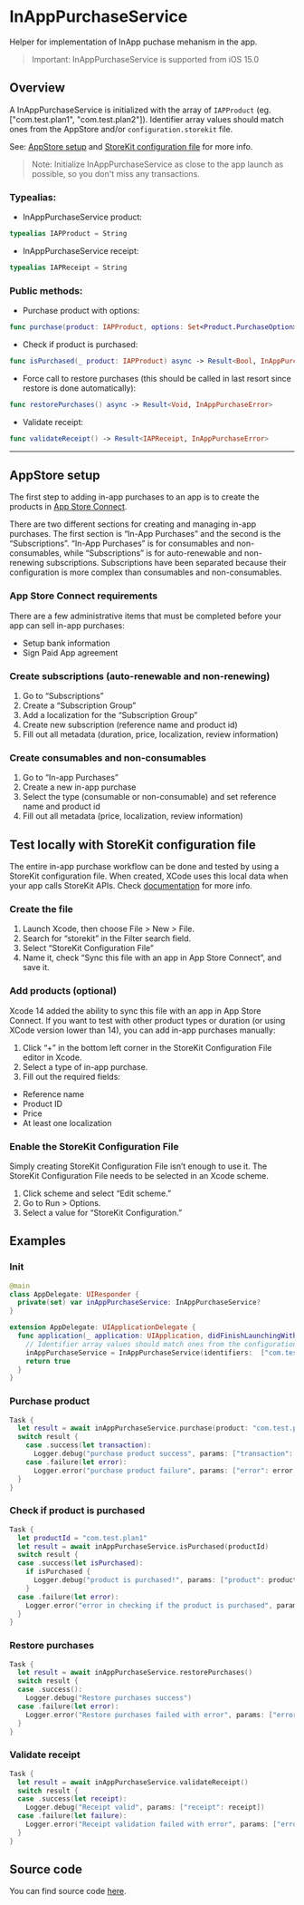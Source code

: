 # InAppPurchaseService

Helper for implementation of InApp puchase mehanism in the app.
> Important: InAppPurchaseService is supported from iOS 15.0

## Overview  

A InAppPurchaseService is initialized with the array of ``IAPProduct`` (eg. ["com.test.plan1", "com.test.plan2"]). Identifier array values should match ones from the AppStore and/or ``configuration.storekit`` file. 

See: [AppStore setup](#appstore-setup) and [StoreKit configuration file](#test-locally-with-storekit-configuration-file) for more info.

> Note: Initialize InAppPurchaseService as close to the app launch as possible, so you don't miss any transactions.

### Typealias:
- InAppPurchaseService product:
``` swift
typealias IAPProduct = String
```
- InAppPurchaseService receipt:
``` swift
typealias IAPReceipt = String
```
### Public methods:
- Purchase product with options:
``` swift
func purchase(product: IAPProduct, options: Set<Product.PurchaseOption> = []) async -> Result<Transaction, InAppPurchaseError>
```
- Check if product is purchased:
``` swift
func isPurchased(_ product: IAPProduct) async -> Result<Bool, InAppPurchaseError>
```
- Force call to restore purchases (this should be called in last resort since restore is done automatically):
``` swift
func restorePurchases() async -> Result<Void, InAppPurchaseError>
```
- Validate receipt:
``` swift
func validateReceipt() -> Result<IAPReceipt, InAppPurchaseError>
```
--- 
## AppStore setup
The first step to adding in-app purchases to an app is to create the products in [App Store Connect](https://developer.apple.com/app-store-connect/). 

There are two different sections for creating and managing in-app purchases. The first section is “In-App Purchases” and the second is the “Subscriptions”. “In-App Purchases” is for consumables and non-consumables, while “Subscriptions” is for auto-renewable and non-renewing subscriptions. Subscriptions have been separated because their configuration is more complex than consumables and non-consumables.

### App Store Connect requirements

There are a few administrative items that must be completed before your app can sell in-app purchases:
- Setup bank information
- Sign Paid App agreement

### Create subscriptions (auto-renewable and non-renewing)
1. Go to “Subscriptions”
2. Create a “Subscription Group”
3. Add a localization for the “Subscription Group”
4. Create new subscription (reference name and product id)
5. Fill out all metadata (duration, price, localization, review information)

### Create consumables and non-consumables
1. Go to “In-app Purchases”
2. Create a new in-app purchase
3. Select the type (consumable or non-consumable) and set reference name and product id
4. Fill out all metadata (price, localization, review information)

## Test locally with StoreKit configuration file
The entire in-app purchase workflow can be done and tested by using a StoreKit configuration file. When created, XCode uses this local data when your app calls StoreKit APIs. Check [documentation](https://developer.apple.com/documentation/xcode/setting-up-storekit-testing-in-xcode) for more info.

### Create the file
1. Launch Xcode, then choose File > New > File.
2. Search for “storekit” in the Filter search field.
3. Select “StoreKit Configuration File”
4. Name it, check “Sync this file with an app in App Store Connect”, and save it.

### Add products (optional)

Xcode 14 added the ability to sync this file with an app in App Store Connect. 
If you want to test with other product types or duration (or using XCode version lower than 14), you can add in-app purchases manually: 
1. Click “+” in the bottom left corner in the StoreKit Configuration File editor in Xcode.
2. Select a type of in-app purchase.
3. Fill out the required fields:
  - Reference name
  - Product ID
  - Price
  - At least one localization

### Enable the StoreKit Configuration File
Simply creating StoreKit Configuration File isn’t enough to use it. The StoreKit Configuration File needs to be selected in an Xcode scheme.
1. Click scheme and select “Edit scheme.”
2. Go to Run > Options.
3. Select a value for “StoreKit Configuration.”


## Examples
### Init
``` swift
@main
class AppDelegate: UIResponder {
  private(set) var inAppPurchaseService: InAppPurchaseService?
}

extension AppDelegate: UIApplicationDelegate {
  func application(_ application: UIApplication, didFinishLaunchingWithOptions launchOptions: [UIApplication.LaunchOptionsKey: Any]?) -> Bool {
    // Identifier array values should match ones from the configuration.storekit file
    inAppPurchaseService = InAppPurchaseService(identifiers:  ["com.test.plan1", "com.test.plan2", "com.test.plan3", "com.test.plan4"])
    return true
  }
}
```

### Purchase product
``` swift
Task {
  let result = await inAppPurchaseService.purchase(product: "com.test.plan1")
  switch result {
    case .success(let transaction):
      Logger.debug("purchase product success", params: ["transaction": transaction.productID])
    case .failure(let error):
      Logger.error("purchase product failure", params: ["error": error.localizedDescription])
  }
}
```

### Check if product is purchased
``` swift
Task {
  let productId = "com.test.plan1"
  let result = await inAppPurchaseService.isPurchased(productId)
  switch result {
  case .success(let isPurchased):
    if isPurchased {
      Logger.debug("product is purchased!", params: ["product": productId])
    }
  case .failure(let error):
    Logger.error("error in checking if the product is purchased", params: ["product": productId, "error": error.localizedDescription])
  }
}
```

### Restore purchases
``` swift
Task {
  let result = await inAppPurchaseService.restorePurchases()
  switch result {
  case .success():
    Logger.debug("Restore purchases success")
  case .failure(let error):
    Logger.error("Restore purchases failed with error", params: ["error": error.localizedDescription])
  }
}
```

### Validate receipt
``` swift
Task {
  let result = await inAppPurchaseService.validateReceipt()
  switch result {
  case .success(let receipt):
    Logger.debug("Receipt valid", params: ["receipt": receipt])
  case .failure(let failure):
    Logger.error("Receipt validation failed with error", params: ["error": error.localizedDescription])
  }
}
```

## Source code
You can find source code [here](/Sources/Utilities/InAppPurchase).
